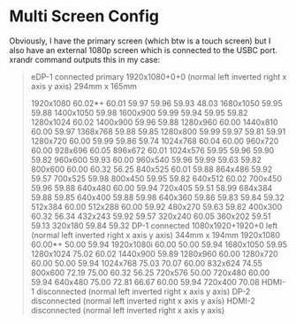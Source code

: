 # Multi Screen Config

Obviously, I have the primary screen (which btw is a touch screen) but I also have an external 1080p screen which is connected to the USBC port.
xrandr command outputs this in my case:
> eDP-1 connected primary 1920x1080+0+0 (normal left inverted right x axis y axis) 294mm x 165mm
> 
> 1920x1080     60.02*+  60.01    59.97    59.96    59.93    48.03
> 1680x1050     59.95    59.88
> 1400x1050     59.98
> 1600x900      59.99    59.94    59.95    59.82
> 1280x1024     60.02
> 1400x900      59.96    59.88
> 1280x960      60.00
> 1440x810      60.00    59.97
> 1368x768      59.88    59.85
> 1280x800      59.99    59.97    59.81    59.91
> 1280x720      60.00    59.99    59.86    59.74
> 1024x768      60.04    60.00
> 960x720       60.00
> 928x696       60.05
> 896x672       60.01
> 1024x576      59.95    59.96    59.90    59.82
> 960x600       59.93    60.00
> 960x540       59.96    59.99    59.63    59.82
> 800x600       60.00    60.32    56.25
> 840x525       60.01    59.88
> 864x486       59.92    59.57
> 700x525       59.98
> 800x450       59.95    59.82
> 640x512       60.02
> 700x450       59.96    59.88
> 640x480       60.00    59.94
> 720x405       59.51    58.99
> 684x384       59.88    59.85
> 640x400       59.88    59.98
> 640x360       59.86    59.83    59.84    59.32
> 512x384       60.00
> 512x288       60.00    59.92
> 480x270       59.63    59.82
> 400x300       60.32    56.34
> 432x243       59.92    59.57
> 320x240       60.05
> 360x202       59.51    59.13
> 320x180       59.84    59.32
> DP-1 connected 1080x1920+1920+0 left (normal left inverted right x axis y axis) 344mm x 194mm
> 1920x1080     60.00*+  50.00    59.94
> 1920x1080i    60.00    50.00    59.94
> 1680x1050     59.95
> 1280x1024     75.02    60.02
> 1440x900      59.89
> 1280x960      60.00
> 1280x720      60.00    50.00    59.94
> 1024x768      75.03    70.07    60.00
> 832x624       74.55
> 800x600       72.19    75.00    60.32    56.25
> 720x576       50.00
> 720x480       60.00    59.94
> 640x480       75.00    72.81    66.67    60.00    59.94
> 720x400       70.08
> HDMI-1 disconnected (normal left inverted right x axis y axis)
> DP-2 disconnected (normal left inverted right x axis y axis)
> HDMI-2 disconnected (normal left inverted right x axis y axis)
